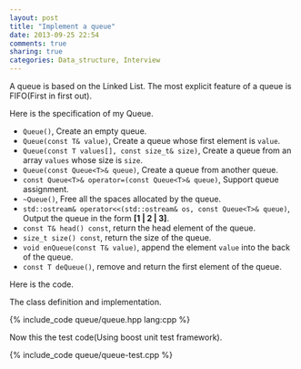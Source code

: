 ```yaml
---
layout: post
title: "Implement a queue"
date: 2013-09-25 22:54
comments: true
sharing: true
categories: Data_structure, Interview
---
```


A queue is based on the Linked List. The most explicit feature of a queue
is FIFO(First in first out).

Here is the specification of my Queue.

* ``Queue()``, Create an empty queue.
* ``Queue(const T& value)``, Create a queue whose first element is
``value``.
* ``Queue(const T values[], const size_t& size)``, Create a queue from an
array ``values`` whose size is ``size``.
* ``Queue(const Queue<T>& queue)``, Create a queue from another queue.
* ``const Queue<T>& operator=(const Queue<T>& queue)``, Support queue
assignment.
* ``~Queue()``, Free all the spaces allocated by the queue.
* ``std::ostream& operator<<(std::ostream& os, const Queue<T>& queue)``,
Output the queue in the form **[1 | 2 | 3]**.
* ``const T& head() const``, return the head element of the queue.
* ``size_t size() const``, return the size of the queue.
* ``void enQueue(const T& value)``, append the element ``value`` into the
back of the queue.
* ``const T deQueue()``, remove and return the first element of the queue.

Here is the code.

The class definition and implementation.

{% include_code queue/queue.hpp lang:cpp %}

Now this the test code(Using boost unit test framework).

{% include_code queue/queue-test.cpp %}






